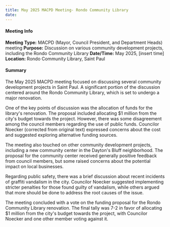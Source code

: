 ```yaml
---
title: May 2025 MACPD Meeting- Rondo Community Library
date: 
---
```

#### Meeting Info
**Meeting Type:** MACPD (Mayor, Council President, and Department Heads) meeting
**Purpose:** Discussion on various community development projects, including the Rondo Community Library
**Date/Time:** May 2025, [insert time]
**Location:** Rondo Community Library, Saint Paul

#### Summary
The May 2025 MACPD meeting focused on discussing several community development projects in Saint Paul. A significant portion of the discussion centered around the Rondo Community Library, which is set to undergo a major renovation.

One of the key points of discussion was the allocation of funds for the library's renovation. The proposal included allocating $1 million from the city's budget towards the project. However, there was some disagreement among the council members regarding the use of public funds. Councilor Noecker (corrected from original text) expressed concerns about the cost and suggested exploring alternative funding sources.

The meeting also touched on other community development projects, including a new community center in the Dayton's Bluff neighborhood. The proposal for the community center received generally positive feedback from council members, but some raised concerns about the potential impact on local businesses.

Regarding public safety, there was a brief discussion about recent incidents of graffiti vandalism in the city. Councilor Noecker suggested implementing stricter penalties for those found guilty of vandalism, while others argued that more should be done to address the root causes of the issue.

The meeting concluded with a vote on the funding proposal for the Rondo Community Library renovation. The final tally was 7-2 in favor of allocating $1 million from the city's budget towards the project, with Councilor Noecker and one other member voting against it.

